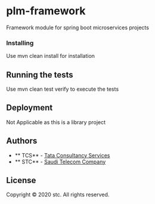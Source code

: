 # plm-framework

Framework module for spring boot microservices projects

### Installing

Use mvn clean install for installation

## Running the tests

Use mvn clean test verify to execute the tests

## Deployment

Not Applicable as this is a library project

## Authors

* ** TCS** - [Tata Consultancy Services](https://www.tcs.com/)
* ** STC** - [Saudi Telecom Company](https://www.stc.com.sa/)


## License

Copyright © 2020 stc. All rights reserved.
